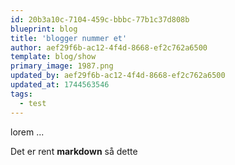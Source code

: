 ```yaml
---
id: 20b3a10c-7104-459c-bbbc-77b1c37d808b
blueprint: blog
title: 'blogger nummer et'
author: aef29f6b-ac12-4f4d-8668-ef2c762a6500
template: blog/show
primary_image: 1987.png
updated_by: aef29f6b-ac12-4f4d-8668-ef2c762a6500
updated_at: 1744563546
tags:
  - test
---
```

lorem ...

Det er rent **markdown** så dette